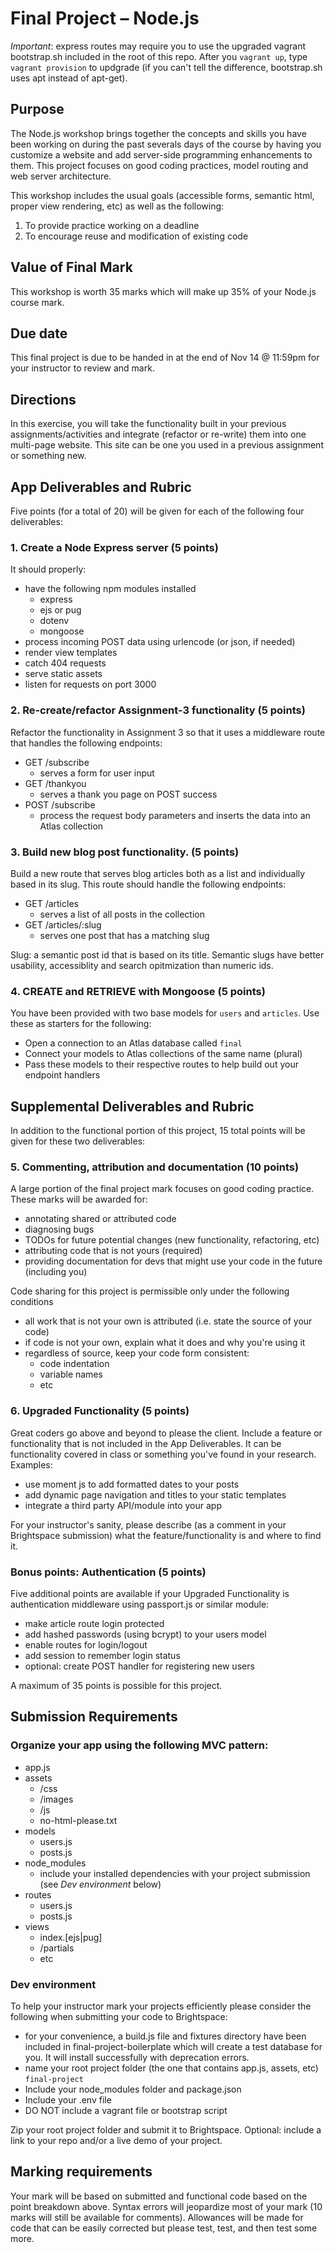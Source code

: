 # Final Project – Node.js

*Important*: express routes may require you to use the upgraded vagrant bootstrap.sh included in the root of this repo. After you `vagrant up`, type `vagrant provision` to updgrade (if you can't tell the difference, bootstrap.sh uses apt instead of apt-get).

## Purpose

The Node.js workshop brings together the concepts and skills you have been working on during the past severals days of the course by having you customize a website and add server-side programming enhancements to them. This project focuses on good coding practices, model routing and web server architecture.

This workshop includes the usual goals (accessible forms, semantic html, proper view rendering, etc) as well as the following:

1. To provide practice working on a deadline 
2. To encourage reuse and modification of existing code

## Value of Final Mark

This workshop is worth 35 marks which will make up 35% of your Node.js course mark.

## Due date

This final project is due to be handed in at the end of Nov 14 @ 11:59pm for your instructor to review and mark.

## Directions

In this exercise, you will take the functionality built in your previous assignments/activities  and integrate (refactor or re-write) them into one multi-page website. This site can be one you used in a previous assignment or something new.

## App Deliverables and Rubric

Five points (for a total of 20) will be given for each of the following four deliverables:

### 1. Create a Node Express server (5 points)

It should properly:
- have the following npm modules installed
  - express
  - ejs or pug
  - dotenv
  - mongoose
- process incoming POST data using urlencode (or json, if needed)
- render view templates
- catch 404 requests
- serve static assets
- listen for requests on port 3000

### 2. Re-create/refactor Assignment-3 functionality (5 points)

Refactor the functionality in Assignment 3 so that it uses a middleware route that handles the following endpoints:

- GET   /subscribe
  - serves a form for user input
- GET   /thankyou
  - serves a thank you page on POST success
- POST  /subscribe 
  - process the request body parameters and inserts the data into an Atlas collection

### 3. Build new blog post functionality. (5 points)
Build a new route that serves blog articles both as a list and individually based in its slug. This route should handle the following endpoints:

- GET   /articles
  - serves a list of all posts in the collection
- GET   /articles/:slug
  - serves one post that has a matching slug

Slug: a semantic post id that is based on its title. Semantic slugs have better usability, accessiblity and search opitmization than numeric ids.

### 4. CREATE and RETRIEVE with Mongoose (5 points)
You have been provided with two base models for `users` and `articles`. Use these as starters for the following:

- Open a connection to an Atlas database called `final`
- Connect your models to Atlas collections of the same name (plural)
- Pass these models to their respective routes to help build out your endpoint handlers

## Supplemental Deliverables and Rubric
In addition to the functional portion of this project, 15 total points will be given for these two deliverables:

### 5. Commenting, attribution and documentation (10 points)
A large portion of the final project mark focuses on good coding practice. These marks will be awarded for:
  - annotating shared or attributed code
  - diagnosing bugs
  - TODOs for future potential changes (new functionality, refactoring, etc)
  - attributing code that is not yours (required)
  - providing documentation for devs that might use your code in the future (including you)

Code sharing for this project is permissible only under the following conditions
- all work that is not your own is attributed (i.e. state the source of your code)
- if code is not your own, explain what it does and why you're using it
- regardless of source, keep your code form consistent:
  - code indentation
  - variable names
  - etc

### 6. Upgraded Functionality (5 points)
Great coders go above and beyond to please the client. Include a feature or functionality that is not included in the App Deliverables. It can be functionality covered in class or something you've found in your research. Examples:

- use moment js to add formatted dates to your posts
- add dynamic page navigation and titles to your static templates
- integrate a third party API/module into your app

For your instructor's sanity, please describe (as a comment in your Brightspace submission) what the feature/functionality is and where to find it.

### Bonus points: Authentication (5 points)
Five additional points are available if your Upgraded Functionality is authentication middleware using passport.js or similar module:

- make article route login protected
- add hashed passwords (using bcrypt) to your users model 
- enable routes for login/logout
- add session to remember login status
- optional: create POST handler for registering new users

A maximum of 35 points is possible for this project.

## Submission Requirements
### Organize your app using the following MVC pattern:
- app.js
- assets
  - /css
  - /images
  - /js
  - no-html-please.txt
- models
  - users.js
  - posts.js
- node_modules
  - include your installed dependencies with your project submission (see *Dev environment* below)
- routes
  - users.js
  - posts.js
- views
  - index.[ejs|pug]
  - /partials
  - etc

### Dev environment
To help your instructor mark your projects efficiently please consider the following when submitting your code to Brightspace:

- for your convenience, a build.js file and fixtures directory have been included in final-project-boilerplate which will create a test database for you. It will install successfully with deprecation errors.
- name your root project folder (the one that contains app.js, assets, etc) `final-project`
- Include your node_modules folder and package.json
- Include your .env file
- DO NOT include a vagrant file or bootstrap script

Zip your root project folder and submit it to Brightspace. Optional: include a link to your repo and/or a live demo of your project.

## Marking requirements
Your mark will be based on submitted and functional code based on the point breakdown above. Syntax errors will jeopardize most of your mark (10 marks will still be available for comments). Allowances will be made for code that can be easily corrected but please test, test, and then test some more.
 
